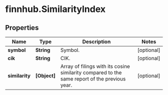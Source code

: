 # finnhub.SimilarityIndex

## Properties

Name | Type | Description | Notes
------------ | ------------- | ------------- | -------------
**symbol** | **String** | Symbol. | [optional] 
**cik** | **String** | CIK. | [optional] 
**similarity** | **[Object]** | Array of filings with its cosine similarity compared to the same report of the previous year. | [optional] 


